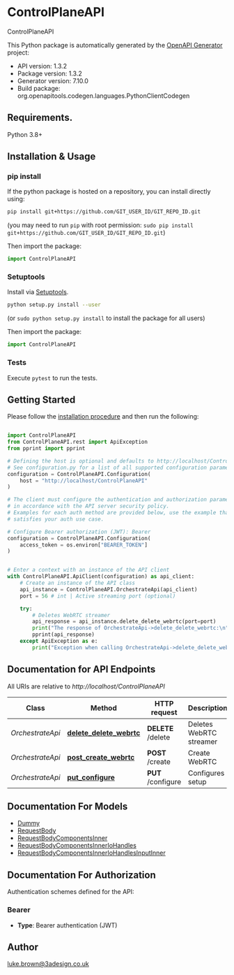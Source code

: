 # ControlPlaneAPI
ControlPlaneAPI

This Python package is automatically generated by the [OpenAPI Generator](https://openapi-generator.tech) project:

- API version: 1.3.2
- Package version: 1.3.2
- Generator version: 7.10.0
- Build package: org.openapitools.codegen.languages.PythonClientCodegen

## Requirements.

Python 3.8+

## Installation & Usage
### pip install

If the python package is hosted on a repository, you can install directly using:

```sh
pip install git+https://github.com/GIT_USER_ID/GIT_REPO_ID.git
```
(you may need to run `pip` with root permission: `sudo pip install git+https://github.com/GIT_USER_ID/GIT_REPO_ID.git`)

Then import the package:
```python
import ControlPlaneAPI
```

### Setuptools

Install via [Setuptools](http://pypi.python.org/pypi/setuptools).

```sh
python setup.py install --user
```
(or `sudo python setup.py install` to install the package for all users)

Then import the package:
```python
import ControlPlaneAPI
```

### Tests

Execute `pytest` to run the tests.

## Getting Started

Please follow the [installation procedure](#installation--usage) and then run the following:

```python

import ControlPlaneAPI
from ControlPlaneAPI.rest import ApiException
from pprint import pprint

# Defining the host is optional and defaults to http://localhost/ControlPlaneAPI
# See configuration.py for a list of all supported configuration parameters.
configuration = ControlPlaneAPI.Configuration(
    host = "http://localhost/ControlPlaneAPI"
)

# The client must configure the authentication and authorization parameters
# in accordance with the API server security policy.
# Examples for each auth method are provided below, use the example that
# satisfies your auth use case.

# Configure Bearer authorization (JWT): Bearer
configuration = ControlPlaneAPI.Configuration(
    access_token = os.environ["BEARER_TOKEN"]
)


# Enter a context with an instance of the API client
with ControlPlaneAPI.ApiClient(configuration) as api_client:
    # Create an instance of the API class
    api_instance = ControlPlaneAPI.OrchestrateApi(api_client)
    port = 56 # int | Active streaming port (optional)

    try:
        # Deletes WebRTC streamer
        api_response = api_instance.delete_delete_webrtc(port=port)
        print("The response of OrchestrateApi->delete_delete_webrtc:\n")
        pprint(api_response)
    except ApiException as e:
        print("Exception when calling OrchestrateApi->delete_delete_webrtc: %s\n" % e)

```

## Documentation for API Endpoints

All URIs are relative to *http://localhost/ControlPlaneAPI*

Class | Method | HTTP request | Description
------------ | ------------- | ------------- | -------------
*OrchestrateApi* | [**delete_delete_webrtc**](docs/OrchestrateApi.md#delete_delete_webrtc) | **DELETE** /delete | Deletes WebRTC streamer
*OrchestrateApi* | [**post_create_webrtc**](docs/OrchestrateApi.md#post_create_webrtc) | **POST** /create | Create WebRTC
*OrchestrateApi* | [**put_configure**](docs/OrchestrateApi.md#put_configure) | **PUT** /configure | Configures setup


## Documentation For Models

 - [Dummy](docs/Dummy.md)
 - [RequestBody](docs/RequestBody.md)
 - [RequestBodyComponentsInner](docs/RequestBodyComponentsInner.md)
 - [RequestBodyComponentsInnerIoHandles](docs/RequestBodyComponentsInnerIoHandles.md)
 - [RequestBodyComponentsInnerIoHandlesInputInner](docs/RequestBodyComponentsInnerIoHandlesInputInner.md)


<a id="documentation-for-authorization"></a>
## Documentation For Authorization


Authentication schemes defined for the API:
<a id="Bearer"></a>
### Bearer

- **Type**: Bearer authentication (JWT)


## Author

luke.brown@3adesign.co.uk


